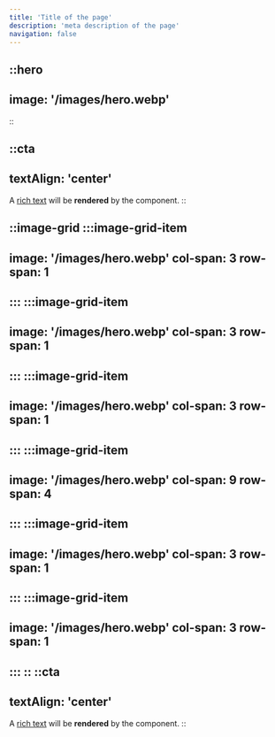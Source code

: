 ```yaml
---
title: 'Title of the page'
description: 'meta description of the page'
navigation: false
---
```


::hero
---
image: '/images/hero.webp'
---
::

::cta
---
textAlign: 'center'
---
A [rich text](/) will be **rendered** by the component.
::

::image-grid
  :::image-grid-item
  ---
  image: '/images/hero.webp'
  col-span: 3
  row-span: 1
  ---
  :::
  :::image-grid-item
  ---
  image: '/images/hero.webp'
  col-span: 3
  row-span: 1
  ---
  :::
  :::image-grid-item
  ---
  image: '/images/hero.webp'
  col-span: 3
  row-span: 1
  ---
  :::
  :::image-grid-item
  ---
  image: '/images/hero.webp'
  col-span: 9
  row-span: 4
  ---
  :::
  :::image-grid-item
  ---
  image: '/images/hero.webp'
  col-span: 3
  row-span: 1
  ---
  :::
  :::image-grid-item
  ---
  image: '/images/hero.webp'
  col-span: 3
  row-span: 1
  ---
  :::
::
::cta
---
textAlign: 'center'
---
A [rich text](/) will be **rendered** by the component.
::